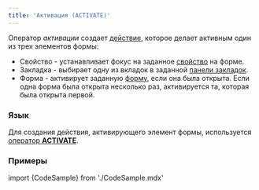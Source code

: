 ```yaml
---
title: 'Активация (ACTIVATE)'
---
```


Оператор *активации* создает [действие](Действия.md), которое делает активным один из трех элементов формы:

-   Свойство - устанавливает фокус на заданное [свойство](Свойства.md) на форме.
-   Закладка - выбирает одну из вкладок в заданной [панели закладок](Дизайн_формы.md#tab-broken).
-   Форма - активирует заданную [форму](Формы.md), если она была открыта. Если одна форма была открыта несколько раз, активируется та, которая была открыта первой.

### Язык

Для создания действия, активирующего элемент формы, используется [оператор **ACTIVATE**](Оператор_ACTIVATE.md).

### Примеры

import {CodeSample} from './CodeSample.mdx'

<CodeSample url="https://ru-documentation.lsfusion.org/sample?file=ActionSample&block=activate"/>

 
